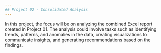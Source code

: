 ```yaml
---
## Project 02 - Consolidated Analysis
---
```

In this project, the focus will be on analyzing the combined Excel report created in Project 01. The analysis could involve tasks such as identifying trends, patterns, and anomalies in the data, creating visualizations to communicate insights, and generating recommendations based on the findings.
